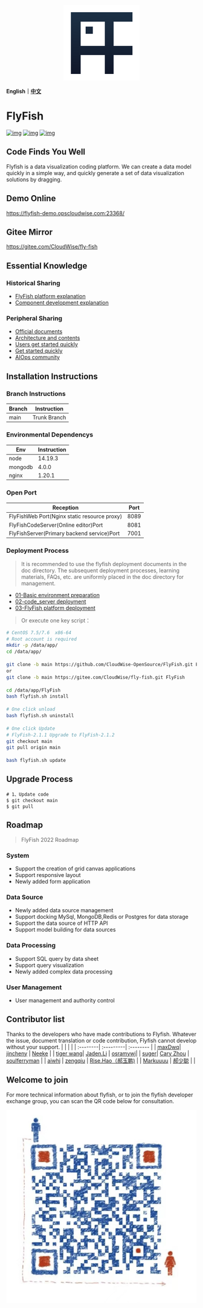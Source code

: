 <div align="center">
  <a href="https://github.com/CloudWise-OpenSource/FlyFish"><img src="./doc/images/FlyFish logo.png" alt="flyfish" /></a>
</div>

**English｜[中文](https://github.com/CloudWise-OpenSource/FlyFish)**

# FlyFish

[![img](https://camo.githubusercontent.com/b90fbf522edfb28cd12154150fae08fd89d4be956e644f327f369df43ef33bf0/68747470733a2f2f62616467656e2e6e65742f6769746875622f7072732f436c6f7564576973652d4f70656e536f757263652f466c7946697368)](https://github.com/CloudWise-OpenSource/FlyFish/pulls) [![img](https://camo.githubusercontent.com/4bf17723fd9a7438e40dda0d0f05c3ff85df8450605fbec58cf4643bb044ca49/68747470733a2f2f62616467656e2e6e65742f6769746875622f6c6963656e73652f436c6f7564576973652d4f70656e536f757263652f466c7946697368)](https://github.com/CloudWise-OpenSource/FlyFish/blob/main/LICENSE) [![img](https://camo.githubusercontent.com/1fb3e7fec903937186ee550f90f558bdf63575dc171251276c3335ff863d13cc/68747470733a2f2f62616467656e2e6e65742f6769746875622f72656c656173652f436c6f7564576973652d4f70656e536f757263652f466c7946697368)](https://github.com/CloudWise-OpenSource/FlyFish/releases)


## Code Finds You Well
Flyfish is a data visualization coding platform. We can create a data model quickly in a simple way, and quickly generate a set of data visualization solutions by dragging.

## Demo Online
https://flyfish-demo.opscloudwise.com:23368/

## Gitee Mirror
https://gitee.com/CloudWise/fly-fish

## Essential Knowledge
### Historical Sharing
- [FlyFish platform explanation](http://docs.aiops.cloudwise.com/zh/flyfish)
- [Component development explanation](http://docs.aiops.cloudwise.com/zh/flyfish/component/develop.html)

### Peripheral Sharing
- [Official documents](http://docs.aiops.cloudwise.com/zh/flyfish)
- [Architecture and contents](http://docs.aiops.cloudwise.com/zh/flyfish/design.html)
- [Users get started quickly](http://docs.aiops.cloudwise.com/zh/flyfish/getting-started/)
- [Get started quickly](http://docs.aiops.cloudwise.com/zh/flyfish/component/basic.html)
- [AIOps community](https://www.cloudwise.ai/#/datalaker/dashboard)

## Installation Instructions
### Branch Instructions
| Branch | Instruction|
| ---- | ------ |
| main | Trunk Branch |

### Environmental Dependencys

| Env   | Instruction|
| ------- | ------- |
| node    | 14.19.3 |
| mongodb | 4.0.0   |
| nginx   | 1.20.1  |

### Open Port

| Reception                           |Port |
| ----------------------------------- | ---- |
| FlyFishWeb Port(Nginx static resource proxy) | 8089 |
| FlyFishCodeServer(Online editor)Port | 8081 |
| FlyFishServer(Primary backend service)Port     | 7001 |

### Deployment Process

> It is recommended to use the flyfish deployment documents in the doc directory. The subsequent deployment processes, learning materials, FAQs, etc. are uniformly placed in the doc directory for management.

- [01-Basic environment preparation](./doc/01-基础环境准备篇.md)
- [02-code_server deployment](./doc/02-code_server部署篇.md)
- [03-FlyFish platform deployment](./doc/03-FlyFish平台部署篇.md)

> Or execute one key script：

```bash
# CentOS 7.5/7.6  x86-64
# Root account is required
mkdir -p /data/app/
cd /data/app/

git clone -b main https://github.com/CloudWise-OpenSource/FlyFish.git FlyFish
or
git clone -b main https://gitee.com/CloudWise/fly-fish.git FlyFish

cd /data/app/FlyFish
bash flyfish.sh install

# One click unload
bash flyfish.sh uninstall

# One click Update
# FlyFish-2.1.1 Upgrade to FlyFish-2.1.2
git checkout main
git pull origin main

bash flyfish.sh update
```

## Upgrade Process

```
# 1、Update code
$ git checkout main
$ git pull
```

## Roadmap

> FlyFish 2022 Roadmap

### System
- Support the creation of grid canvas applications
- Support responsive layout
- Newly added form application

### Data Source

- Newly added data source management
- Support docking MySql, MongoDB,Redis or Postgres for data storage
- Support the data source of HTTP API
- Support model building for data sources

### Data Processing

- Support SQL query by data sheet
- Support query visualization
- Newly added complex data processing

### User Management

- User management and authority control

## Contributor list

Thanks to the developers who have made contributions to Flyfish. Whatever the issue, document translation or code contribution, Flyfish cannot develop without your support.
| | | |
| :--------| :---------| :-------- |
| [maxDwq](https://github.com/maxDwq)| [jincheny](https://github.com/jincheny) | [Neeke](https://github.com/Neeke) |
| [tiger wang](https://github.com/xiaohu12685)| [Jaden.Li](https://github.com/imjaden) | [osramywj](https://github.com/osramywj)|
| [suger](https://github.com/sssssssugar)| [Cary Zhou](https://github.com/YouYe) | [soulferryman](https://github.com/soulferryman) |
| [aiwhj](https://github.com/aiwhj) | [zengqiu](https://github.com/zengqiu) | [Rise.Hao（郝玉鹏)](https://github.com/RiseHao1029) |
| [Markuuuu](https://github.com/Markuuuu) | [郝少聪](https://github.com/laocong) | |

## Welcome to join

For more technical information about flyfish, or to join the flyfish developer exchange group, you can scan the QR code below for consultation.

<img src="./doc/images/FlyFish QR code.png" width="550px"/>
